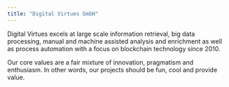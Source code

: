 ```yaml
---
title: "Digital Virtues GmbH"
---
```


Digital Virtues excels at large scale information retrieval, big data processing, manual and machine assisted analysis and enrichment as well as process automation with a focus on blockchain technology since 2010.

Our core values are a fair mixture of innovation, pragmatism and enthusiasm. In other words, our projects should be fun, cool and provide value.

<!-- ## The Team    
Our team of dedicated, interdisciplinary virtuosi strives to deliver delightful experiences and keen insight using a plethora of emerging and battle proven technologies. -->
